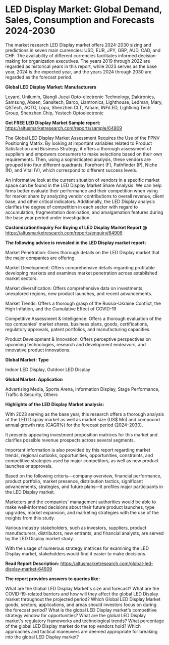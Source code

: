 <h1>LED Display Market: Global Demand, Sales, Consumption and Forecasts 2024-2030</h1>


The market research LED Display market offers 2024-2030 sizing and predictions in seven main currencies: USD, EUR, JPY, GBP, AUD, CAD, and CHF. The availability of different currencies facilitates informed decision-making for organization executives. The years 2019 through 2022 are regarded as historical years in this report, while 2023 serves as the base year, 2024 is the expected year, and the years 2024 through 2030 are regarded as the forecast period.

<b>Global LED Display Market: Manufacturers</b>

Leyard, Unilumin, Qiangli Jucai Opto-electronic Technology, Daktronics, Samsung, Absen, Sansitech, Barco, Liantronics, Lighthouse, Ledman, Mary, QSTech, AOTO, Lopu, Shenzhen CLT, Yaham, INFiLED, Lightking Tech Group, Shenzhen Chip, Yestech Optoelectronic

<b>Get FREE LED Display Market Sample report:</b> <a href="https://altusmarketresearch.com/reports/sample/64909">https://altusmarketresearch.com/reports/sample/64909</a>

The Global LED Display Market Assessment Requires the Use of the FPNV Positioning Matrix. By looking at important variables related to Product Satisfaction and Business Strategy, it offers a thorough assessment of suppliers and empowers consumers to make selections based on their own requirements. Then, using a sophisticated analysis, these vendors are grouped into four different quadrants, Forefront (F), Pathfinder (P), Niche (N), and Vital (V), which correspond to different success levels.

An informative look at the current situation of vendors in a specific market space can be found in the LED Display Market Share Analysis. We can help firms better evaluate their performance and their competition when vying for market share by analyzing vendor contributions to overall revenue, client base, and other critical indicators. Additionally, the LED Display analysis clarifies the degree of competition in each sector with regard to accumulation, fragmentation domination, and amalgamation features during the base year period under investigation.

<b>Customization/Inquiry For Buying of LED Display Market Report @</b> <a href="https://altusmarketresearch.com/reports/enquiry/64909">https://altusmarketresearch.com/reports/enquiry/64909</a>

<b>The following advice is revealed in the LED Display market report:</b>

Market Penetration: Gives thorough details on the LED Display market that the major companies are offering.

Market Development: Offers comprehensive details regarding profitable developing markets and examines market penetration across established market sectors.

Market diversification: Offers comprehensive data on investments, unexplored regions, new product launches, and recent advancements.

Market Trends: Offers a thorough grasp of the Russia-Ukraine Conflict, the High Inflation, and the Cumulative Effect of COVID-19

Competitive Assessment &amp; Intelligence: Offers a thorough evaluation of the top companies' market shares, business plans, goods, certifications, regulatory approvals, patent portfolios, and manufacturing capacities.

Product Development &amp; Innovation: Offers perceptive perspectives on upcoming technologies, research and development endeavors, and innovative product innovations.

<b>Global Market: Type</b>

Indoor LED Display, Outdoor LED Display

<b>Global Market: Application</b>

Advertising Media, Sports Arena, Information Display, Stage Performance, Traffic &amp; Security, Others

<b>Highlights of the LED Display Market analysis:</b>

With 2023 serving as the base year, this research offers a thorough analysis of the LED Display market as well as market size (US$ Mn) and compound annual growth rate (CAGR%) for the forecast period (2024–2030).

It presents appealing investment proposition matrices for this market and clarifies possible revenue prospects across several segments.

Important information is also provided by this report regarding market trends, regional outlooks, opportunities, opportunities, constraints, and competitive strategies used by major competitors, as well as new product launches or approvals.

Based on the following criteria—company overview, financial performance, product portfolio, market presence, distribution tactics, significant advancements, strategies, and future plans—it profiles major participants in the LED Display market.

Marketers and the companies' management authorities would be able to make well-informed decisions about their future product launches, type upgrades, market expansion, and marketing strategies with the use of the insights from this study.

Various industry stakeholders, such as investors, suppliers, product manufacturers, distributors, new entrants, and financial analysts, are served by the LED Display market study.

With the usage of numerous strategy matrices for examining the LED Display market, stakeholders would find it easier to make decisions.

<b>Read Report Description:</b> <a href="https://altusmarketresearch.com/global-led-display-market-64909">https://altusmarketresearch.com/global-led-display-market-64909</a>

<b>The report provides answers to queries like:</b>

What are the Global LED Display Market's size and forecast?
What are the COVID-19-related barriers and how will they affect the global LED Display market throughout the projected period?
Which Global LED Display Market goods, sectors, applications, and areas should investors focus on during the forecast period?
What is the global LED Display market's competitive strategy window for opportunities?
What are the global LED Display market's regulatory frameworks and technological trends?
What percentage of the global LED Display market do the top vendors hold?
Which approaches and tactical maneuvers are deemed appropriate for breaking into the global LED Display market?
